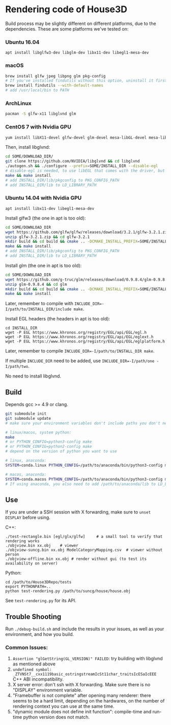
# Rendering code of House3D

Build process may be slightly different on different platforms, due to the dependencies.
These are some platforms we've tested on:

### Ubuntu 16.04
```
apt install libglfw3-dev libglm-dev libx11-dev libegl1-mesa-dev
```

### macOS
```bash
brew install glfw jpeg libpng glm pkg-config
# If you've installed findutils without this option, uninstall it first.
brew install findutils --with-default-names
# add /usr/local/bin to PATH
```

### ArchLinux
```bash
pacman -S glfw-x11 libglvnd glm
```

### CentOS 7 with Nvidia GPU
```bash
yum install libX11-devel glfw-devel glm-devel mesa-libGL-devel mesa-libEGL-devel libpng-devel libjpeg-devel autoconf automake libtool
```

Then, install libglvnd:
```bash
cd SOME/DOWNLOAD_DIR/
git clone https://github.com/NVIDIA/libglvnd && cd libglvnd
./autogen.sh && ./configure --prefix=SOME/INSTALL_DIR --disable-egl
# disable-egl is needed, to use libEGL that comes with the driver, but everything else from libglvnd
make && make install
# add INSTALL_DIR/lib/pkgconfig to PKG_CONFIG_PATH
# add INSTALL_DIR/lib to LD_LIBRARY_PATH
```

### Ubuntu 14.04 with Nvidia GPU
```
apt install libx11-dev libegl1-mesa-dev
```

Install glfw3 (the one in apt is too old):
```bash
cd SOME/DOWNLOAD_DIR
wget https://github.com/glfw/glfw/releases/download/3.2.1/glfw-3.2.1.zip
unzip glfw-3.2.1.zip && cd glfw-3.2.1
mkdir build && cd build && cmake .. -DCMAKE_INSTALL_PREFIX=SOME/INSTALL_DIR -DBUILD_SHARED_LIBS=ON
make && make install
# add INSTALL_DIR/lib/pkgconfig to PKG_CONFIG_PATH
# add INSTALL_DIR/lib to LD_LIBRARY_PATH
```

Install glm (the one in apt is too old):
```bash
cd SOME/DOWNLOAD_DIR
wget https://github.com/g-truc/glm/releases/download/0.9.8.4/glm-0.9.8.4.zip
unzip glm-0.9.8.4 && cd glm
mkdir build && cd build && cmake .. -DCMAKE_INSTALL_PREFIX=SOME/INSTALL_DIR
make && make install
```
Later, remember to compile with `INCLUDE_DIR=-I/path/to/INSTALL_DIR/include make`.

Install EGL headers (the headers in apt is too old):
```
cd INSTALL_DIR
wget -P EGL https://www.khronos.org/registry/EGL/api/EGL/egl.h
wget -P EGL https://www.khronos.org/registry/EGL/api/EGL/eglext.h
wget -P EGL https://www.khronos.org/registry/EGL/api/EGL/eglplatform.h
```
Later, remember to compile `INCLUDE_DIR=-I/path/to/INSTALL_DIR make`.

If multiple `INCLUDE_DIR` need to be added, use `INCLUDE_DIR=-I/path/one -I/path/two`.

No need to install libglvnd.

## Build
Depends gcc >= 4.9 or clang.

```bash
git submodule init
git submodule update
# make sure your environment variables don't include paths you don't need

# linux/macos, system python:
make
# or PYTHON_CONFIG=python3-config make
# or PYTHON_CONFIG=python2-config make
# depend on the version of python you want to use

# linux, anaconda:
SYSTEM=conda.linux PYTHON_CONFIG=/path/to/anaconda/bin/python3-config make

# macos, anaconda:
SYSTEM=conda.macos PYTHON_CONFIG=/path/to/anaconda/bin/python3-config make
# If using anaconda, you also need to add /path/to/anaconda/lib to LD_LIBRARY_PATH
```

## Use

If you are under a SSH session with X forwarding, make sure to `unset DISPLAY` before using.

C++:
```
./test-rectangle.bin [egl/glx/glfw]		# a small tool to verify that rendering works
./objview.bin xx.obj	# viewer
./objview-suncg.bin xx.obj ModelCategoryMapping.csv	 # viewer without person
./objview-offline.bin xx.obj # render without gui (to test its availability on server)
```

Python:
```
cd /path/to/House3DRepo/tests
export PYTHONPATH=..
python test-rendering.py /path/to/suncg/house/house.obj
```
See `test-rendering.py` for its API.

## Trouble Shooting
Run `./debug-build.sh` and include the results in your issues, as well as your
environment, and how you build.

### Common Issues:
1. `Assertion "glGetString(GL_VERSION)" FAILED`: try building with libglvnd as mentioned above
2. `undefined symbol: _ZTVNSt7__cxx1119basic_ostringstreamIcSt11char_traitsIcESaIcEEE` C++ ABI incompatibility.
3. X server error: don't ssh with X forwarding. Make sure there is no "DISPLAY" environment variable.
4. "Framebuffer is not complete" after opening many renderer: there seems to be a hard limit, depending on the hardwares,
	on the number of rendering context you can use at the same time.
5. "dynamic module does not define init function": compile-time and run-time python version does not match.
